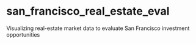 # san_francisco_real_estate_eval
Visualizing real-estate market data to evaluate San Francisco investment opportunities
